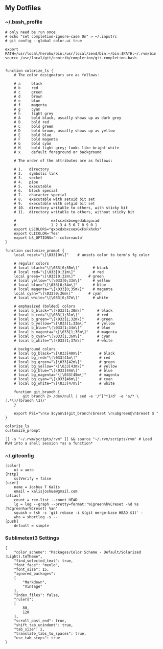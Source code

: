 ## My Dotfiles

### ~/.bash_profile

    # only need be run once
    # echo "set completion-ignore-case On" > ~/.inputrc
    # git config --global color.ui true

    export PATH=/usr/local/heroku/bin:/usr/local/zend/bin:~/bin:$PATH:~/.rvm/bin
    source /usr/local/git/contrib/completion/git-completion.bash


    function colorize_ls {
        # The color designators are as follows:

        # a     black
        # b     red
        # c     green
        # d     brown
        # e     blue
        # f     magenta
        # g     cyan
        # h     light grey
        # A     bold black, usually shows up as dark grey
        # B     bold red
        # C     bold green
        # D     bold brown, usually shows up as yellow
        # E     bold blue
        # F     bold magenta
        # G     bold cyan
        # H     bold light grey; looks like bright white
        # x     default foreground or background

        # The order of the attributes are as follows:

        # 1.   directory
        # 2.   symbolic link
        # 3.   socket
        # 4.   pipe
        # 5.   executable
        # 6.   block special
        # 7.   character special
        # 8.   executable with setuid bit set
        # 9.   executable with setgid bit set
        # 10.  directory writable to others, with sticky bit
        # 11.  directory writable to others, without sticky bit

        #                exfxcxdxbxegedabagacad
        #                1 2 3 4 5 6 7 8 9 0 1
        export LSCOLORS="gxbxdxbxcxexGxFxFxhxhx"
        export CLICOLOR='Yes'
        export LS_OPTIONS='--color=auto'
    }

    function customize_prompt {
        local reset="\[\033[0m\]"    # unsets color to term's fg color

        # regular colors
        # local black="\[\033[0;30m\]"      # black
        # local red="\[\033[0;31m\]"        # red
        local green="\[\033[0;32m\]"      # green
        # local yellow="\[\033[0;33m\]"     # yellow
        # local blue="\[\033[0;34m\]"       # blue
        # local magenta="\[\033[0;35m\]"    # magenta
        local cyan="\[\033[0;36m\]"       # cyan
        # local white="\[\033[0;37m\]"      # white

        # emphasized (bolded) colors
        # local b_black="\[\033[1;30m\]"      # black
        # local b_red="\[\033[1;31m\]"        # red
        # local b_green="\[\033[1;32m\]"      # green
        # local b_yellow="\[\033[1;33m\]"     # yellow
        # local b_blue="\[\033[1;34m\]"       # blue
        # local b_magenta="\[\033[1;35m\]"    # magenta
        # local b_cyan="\[\033[1;36m\]"       # cyan
        # local b_white="\[\033[1;37m\]"      # white

        # background colors
        # local bg_black="\[\033[40m\]"        # black
        # local bg_red="\[\033[41m\]"          # red
        # local bg_green="\[\033[42m\]"        # green
        # local bg_yellow="\[\033[43m\]"       # yellow
        # local bg_blue="\[\033[44m\]"         # blue
        # local bg_magenta="\[\033[45m\]"      # magenta
        # local bg_cyan="\[\033[46m\]"         # cyan
        # local bg_white="\[\033[47m\]"        # white

        function git_branch {
            git branch 2> /dev/null | sed -e '/^[^*]/d' -e 's/* \(.*\)/(branch \1)/'
        }

        export PS1="\n\w $cyan\$(git_branch)$reset \n\u$green@\h$reset $ "
    }

    colorize_ls
    customize_prompt

    [[ -s "~/.rvm/scripts/rvm" ]] && source "~/.rvm/scripts/rvm" # Load RVM into a shell session *as a function*



### ~/.gitconfig

    [color]
        ui = auto
    [http]
        sslVerify = false
    [user]
        name = Joshua T Kalis
        email = kalisjoshua@gmail.com
    [alias]
        count = rev-list --count HEAD
        lg = log --graph --pretty=format:'%Cgreen%h%Creset -%d %s (%Cgreen%ar%Creset) %an'
        squash = !sh -c 'git rebase -i $(git merge-base HEAD $1)' -
        who = shortlog -s --
    [push]
        default = simple

### Sublimetext3 Settings

    {
        "color_scheme": "Packages/Color Scheme - Default/Solarized (Light).tmTheme",
        "find_selected_text": true,
        "font_face": "menlo",
        "font_size": 15,
        "ignored_packages":
        [
            "Markdown",
            "Vintage"
        ],
        "index_files": false,
        "rulers":
        [
            80,
            120
        ],
        "scroll_past_end": true,
        "shift_tab_unindent": true,
        "tab_size": 2,
        "translate_tabs_to_spaces": true,
        "use_tab_stops": true
    }
